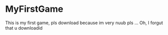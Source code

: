 # MyFirstGame
This is my first game, pls download because im very nuub
pls
...
Oh, I forgut that u downloadid
